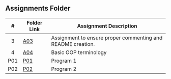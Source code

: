 ##  Assignments Folder

|   #   | Folder Link | Assignment Description |
| :---: | ----------- | ---------------------- |
|   3    | [A03](https://github.com/RicardoCesarRios/2143-OOP-Rios/tree/main/Assignments/A03)           |     Assignment to ensure proper commenting and README creation.                  |
| 4 | [A04](https://github.com/RicardoCesarRios/2143-OOP-Rios/tree/main/Assignments/A04) | Basic OOP terminology |
| P01 | [P01](https://github.com/RicardoCesarRios/2143-OOP-Rios/tree/main/Assignments/P01) | Program 1 |
| P02 | [P02](https://github.com/RicardoCesarRios/2143-OOP-Rios/tree/main/Assignments/P02) | Program 2 |
